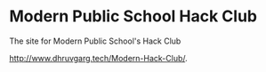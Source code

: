# Modern Public School Hack Club

The site for Modern Public School's Hack Club


http://www.dhruvgarg.tech/Modern-Hack-Club/.
